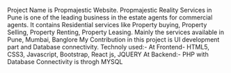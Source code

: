 Project Name is Propmajestic Website. Propmajestic Reality Services in Pune is one of the leading business in the estate agents for commercial agents.
It contains Residential services like Property buying, Property Selling, Property Renting, Property Leasing. Mainly the services available in Pune, Mumbai, Banglore
        My Contribution in this project is UI development part and Database connectivity. Technoly used:- At Frontend- HTML5, CSS3, Javascript, Bootstrap, React js, JQUERY
At Backend:- PHP with Database Connectivity is throgh MYSQL

